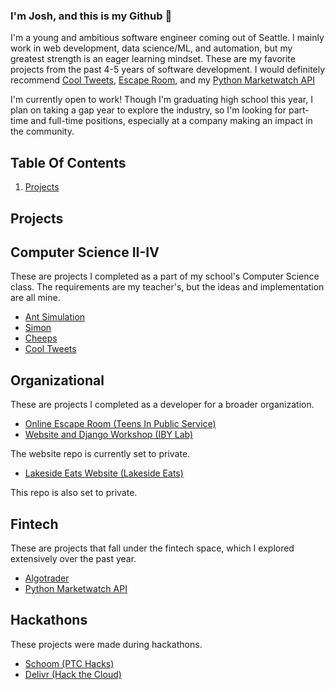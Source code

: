 ### I'm Josh, and this is my Github 👋

I'm a young and ambitious software engineer coming out of Seattle.  I mainly work in web development, data science/ML, and automation, but my greatest strength is an eager learning mindset.  These are my favorite projects from the past 4-5 years of software development.  I would definitely recommend [Cool Tweets](#Computer-Science-II-IV), [Escape Room](#Organizational), and my [Python Marketwatch API](#Fintech)

I'm currently open to work!  Though I'm graduating high school this year, I plan on taking a gap year to explore the industry, so I'm looking for part-time and full-time positions, especially at a company making an impact in the community.

## Table Of Contents

 1) [Projects](#Projects)

## Projects

## Computer Science II-IV
These are projects I completed as a part of my school's Computer Science class.  The requirements are my teacher's, but the ideas and implementation are all mine.

 - [Ant Simulation](https://github.com/ProfJAT/ant-simulation)
 - [Simon](https://github.com/ProfJAT/simon)
 - [Cheeps](https://github.com/ProfJAT/cheeps-app)
 - [Cool Tweets](https://github.com/ProfJAT/cool-tweets)

## Organizational
These are projects I completed as a developer for a broader organization.

 - [Online Escape Room (Teens In Public Service)](https://github.com/ProfJAT/escape-room)
 - [Website and Django Workshop (IBY Lab)](https://github.com/iby-lab)

The website repo is currently set to private.

 - [Lakeside Eats Website (Lakeside Eats)](https://github.com/panda2k/lakeside-eats)

This repo is also set to private.

## Fintech
These are projects that fall under the fintech space, which I explored extensively over the past year.

 - [Algotrader](https://github.com/ProfJAT/algotrader)
 - [Python Marketwatch API](https://github.com/ProfJAT/marketwatch-api-py)

## Hackathons
These projects were made during hackathons.

 - [Schoom (PTC Hacks)](https://github.com/ProfJAT/ptc-hacks)
 - [Delivr (Hack the Cloud)](https://github.com/ProfJAT/htc-2.0)
